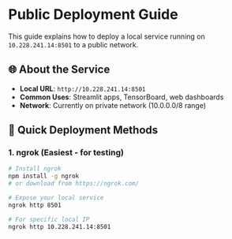 # Public Deployment Guide

This guide explains how to deploy a local service running on `10.228.241.14:8501` to a public network.

## 🌐 About the Service
- **Local URL**: `http://10.228.241.14:8501`
- **Common Uses**: Streamlit apps, TensorBoard, web dashboards
- **Network**: Currently on private network (10.0.0.0/8 range)

## 🚀 Quick Deployment Methods

### 1. **ngrok (Easiest - for testing)**
```bash
# Install ngrok
npm install -g ngrok
# or download from https://ngrok.com/

# Expose your local service
ngrok http 8501

# For specific local IP
ngrok http 10.228.241.14:8501
